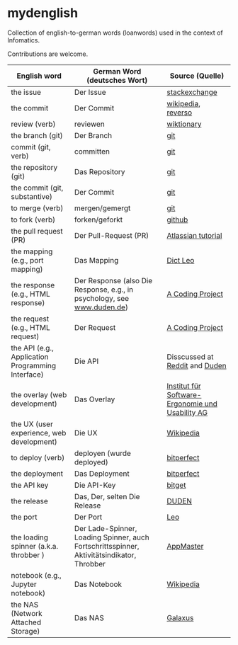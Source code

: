 # mydenglish
Collection of english-to-german words (loanwords) used in the context of Infomatics.

Contributions are welcome.

|English word|German Word (deutsches Wort)|Source (Quelle)|
| ---------- | -------------------------- |-------------|
| the issue  | Der Issue                  | [stackexchange](https://german.stackexchange.com/questions/30206/whats-the-right-article-for-issue-in-german)|
| the commit | Der Commit                 | [wikipedia](https://de.wikipedia.org/wiki/Commit), [reverso](https://context.reverso.net/%C3%BCbersetzung/deutsch-englisch/der+Commit)|
| review (verb) | reviewen                 | [wiktionary](https://de.wiktionary.org/wiki/reviewen#:~:text=Herkunft%3A,vom%20englischen%20Verb%20review&text=Sinnverwandte%20W%C3%B6rter%3A,pr%C3%BCfen%2C%20rezensieren%2C%20testen%2C%20%C3%BCberpr%C3%BCfen)|
| the branch (git) | Der Branch | [git](https://git-scm.com/book/de/v2/Git-Branching-Branch-Management)|
| commit (git, verb) | committen | [git](https://git-scm.com/book/de/v2/Git-Grundlagen-Ungewollte-%C3%84nderungen-r%C3%BCckg%C3%A4ngig-machen)|
| the repository (git) | Das Repository | [git](https://git-scm.com/book/de/v2/Git-Grundlagen-Ein-Git-Repository-anlegen)|
| the commit (git, substantive) | Der Commit | [git](https://git-scm.com/book/de/v2/Git-Grundlagen-Ungewollte-%C3%84nderungen-r%C3%BCckg%C3%A4ngig-machen)|
| to merge (verb) | mergen/gemergt | [git](https://git-scm.com/book/de/v2/Git-Branching-Einfaches-Branching-und-Merging)|
| to fork (verb) | forken/geforkt | [github](https://docs.github.com/de/pull-requests/collaborating-with-pull-requests/working-with-forks/fork-a-repo)|
| the pull request (PR) | Der Pull-Request (PR) | [Atlassian tutorial](https://www.atlassian.com/de/git/tutorials/making-a-pull-request)|
| the mapping (e.g., port mapping) | Das Mapping | [Dict Leo](https://dict.leo.org/englisch-deutsch/mapping)|
| the response (e.g., HTML response) | Der Response (also Die Response, e.g., in psychology, see www.duden.de) | [A Coding Project](https://www.a-coding-project.de/ratgeber/http/response-codes)|
| the request (e.g., HTML request) | Der Request | [A Coding Project](https://www.a-coding-project.de/ratgeber/http/response-codes)|
| the API (e.g., Application Programming Interface) | Die API | Disscussed at [Reddit](https://www.reddit.com/r/de_EDV/comments/ypp87q/sagt_ihr_die_api_oder_das_api/?rdt=37011) and [Duden](https://www.duden.de/sprachwissen/sprachratgeber/Das-Genus-von-Fremdw%C3%B6rtern)|
| the overlay (web development) | Das Overlay | [Institut für Software-Ergonomie und Usability AG](https://www.usability.ch/news/uebermaessige-verwendung-overlays.html)|
| the UX (user experience, web development) | Die UX | [Wikipedia](https://de.wikipedia.org/wiki/User_Experience)|
| to deploy (verb) | deployen (wurde deployed) | [bitperfect](https://bitperfect.at/blog/deployment)|
| the deployment | Das Deployment | [bitperfect](https://bitperfect.at/blog/deployment)|
| the API key | Die API-Key | [bitget](https://www.bitget.com/de/support/articles/12560603797947)|
| the release | Das, Der, selten Die Release | [DUDEN](https://www.duden.de/rechtschreibung/Release_Softwareversion)|
| the port | Der Port | [Leo](https://dict.leo.org/englisch-deutsch/Port)|
| the loading spinner (a.k.a. throbber ) | Der Lade-Spinner, Loading Spinner, auch Fortschrittsspinner, Aktivitätsindikator, Throbber  | [AppMaster](https://appmaster.io/de/glossary/loading-spinner-de)|
| notebook (e.g., Jupyter notebook) | Das Notebook | [Wikipedia](https://de.wikipedia.org/wiki/Project_Jupyter)
| the NAS (Network Attached Storage) | Das NAS | [Galaxus](https://www.galaxus.de/de/page/der-die-oder-das-nas-38238?utm_source=chatgpt.com)

